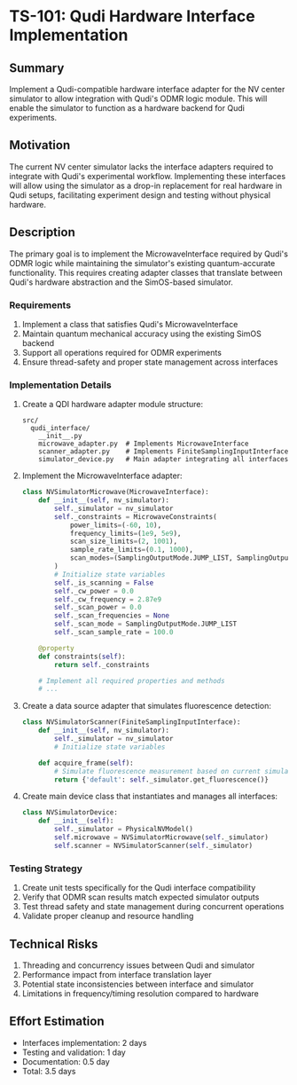# TS-101: Qudi Hardware Interface Implementation

## Summary
Implement a Qudi-compatible hardware interface adapter for the NV center simulator to allow integration with Qudi's ODMR logic module. This will enable the simulator to function as a hardware backend for Qudi experiments.

## Motivation
The current NV center simulator lacks the interface adapters required to integrate with Qudi's experimental workflow. Implementing these interfaces will allow using the simulator as a drop-in replacement for real hardware in Qudi setups, facilitating experiment design and testing without physical hardware.

## Description
The primary goal is to implement the MicrowaveInterface required by Qudi's ODMR logic while maintaining the simulator's existing quantum-accurate functionality. This requires creating adapter classes that translate between Qudi's hardware abstraction and the SimOS-based simulator.

### Requirements
1. Implement a class that satisfies Qudi's MicrowaveInterface
2. Maintain quantum mechanical accuracy using the existing SimOS backend
3. Support all operations required for ODMR experiments
4. Ensure thread-safety and proper state management across interfaces

### Implementation Details
1. Create a QDI hardware adapter module structure:
   ```
   src/
     qudi_interface/
       __init__.py
       microwave_adapter.py  # Implements MicrowaveInterface
       scanner_adapter.py    # Implements FiniteSamplingInputInterface
       simulator_device.py   # Main adapter integrating all interfaces
   ```

2. Implement the MicrowaveInterface adapter:
   ```python
   class NVSimulatorMicrowave(MicrowaveInterface):
       def __init__(self, nv_simulator):
           self._simulator = nv_simulator
           self._constraints = MicrowaveConstraints(
               power_limits=(-60, 10),
               frequency_limits=(1e9, 5e9),
               scan_size_limits=(2, 1001),
               sample_rate_limits=(0.1, 1000),
               scan_modes=(SamplingOutputMode.JUMP_LIST, SamplingOutputMode.EQUIDISTANT_SWEEP)
           )
           # Initialize state variables
           self._is_scanning = False
           self._cw_power = 0.0
           self._cw_frequency = 2.87e9
           self._scan_power = 0.0
           self._scan_frequencies = None
           self._scan_mode = SamplingOutputMode.JUMP_LIST
           self._scan_sample_rate = 100.0

       @property
       def constraints(self):
           return self._constraints

       # Implement all required properties and methods
       # ...
   ```

3. Create a data source adapter that simulates fluorescence detection:
   ```python
   class NVSimulatorScanner(FiniteSamplingInputInterface):
       def __init__(self, nv_simulator):
           self._simulator = nv_simulator
           # Initialize state variables
   
       def acquire_frame(self):
           # Simulate fluorescence measurement based on current simulator state
           return {'default': self._simulator.get_fluorescence()}
   ```

4. Create main device class that instantiates and manages all interfaces:
   ```python
   class NVSimulatorDevice:
       def __init__(self):
           self._simulator = PhysicalNVModel()
           self.microwave = NVSimulatorMicrowave(self._simulator)
           self.scanner = NVSimulatorScanner(self._simulator)
   ```

### Testing Strategy
1. Create unit tests specifically for the Qudi interface compatibility
2. Verify that ODMR scan results match expected simulator outputs
3. Test thread safety and state management during concurrent operations
4. Validate proper cleanup and resource handling

## Technical Risks
1. Threading and concurrency issues between Qudi and simulator
2. Performance impact from interface translation layer
3. Potential state inconsistencies between interface and simulator
4. Limitations in frequency/timing resolution compared to hardware

## Effort Estimation
- Interfaces implementation: 2 days
- Testing and validation: 1 day
- Documentation: 0.5 day
- Total: 3.5 days